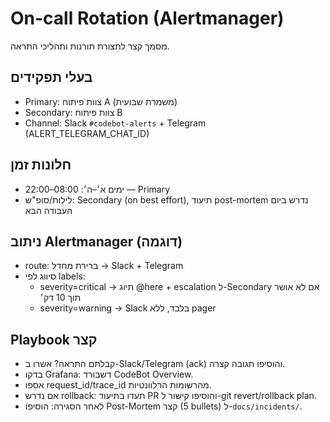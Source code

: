 # On-call Rotation (Alertmanager)

מסמך קצר לתצורת תורנות ותהליכי התראה.

## בעלי תפקידים
- Primary: צוות פיתוח A (משמרת שבועית)
- Secondary: צוות פיתוח B
- Channel: Slack `#codebot-alerts` + Telegram (ALERT_TELEGRAM_CHAT_ID)

## חלונות זמן
- ימים א׳–ה׳: 08:00–22:00 — Primary
- לילות/סופ"ש: Secondary (on best effort), תיעוד post-mortem נדרש ביום העבודה הבא

## ניתוב Alertmanager (דוגמה)

- route: ברירת מחדל → Slack + Telegram
- סיווג לפי labels:
  - severity=critical → תיוג @here + escalation ל-Secondary אם לא אושר תוך 10 דק׳
  - severity=warning → Slack בלבד, ללא pager

## Playbook קצר
- קבלתם התראה? אשרו ב-Slack/Telegram (ack) והוסיפו תגובה קצרה.
- בדקו Grafana: דשבורד CodeBot Overview.
- אספו request_id/trace_id מהרשומות הרלוונטיות.
- אם נדרש rollback: תעדו בתיעוד PR והוסיפו קישור ל-git revert/rollback plan.
- לאחר הסגירה: הוסיפו Post-Mortem קצר (5 bullets) ל-`docs/incidents/`.
